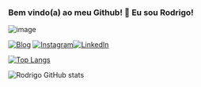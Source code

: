 ### Bem vindo(a) ao meu Github! 👋 Eu sou Rodrigo! 

![image](https://emojipedia-us.s3.amazonaws.com/source/skype/289/motorcycle_1f3cd-fe0f.png)


[![Blog](https://img.shields.io/website?label=rodrigosanchezortega.com&style=for-the-badge&url=https://rodrigo-sanchez-ortega-45df42.netlify.app/)](https://rodrigo-sanchez-ortega-45df42.netlify.app) [![Instagram](https://img.shields.io/badge/Instagram-E4405F?style=for-the-badge&logo=instagram&logoColor=white)](https://www.instagram.com/rodrigo_cyb35/)[![LinkedIn](https://img.shields.io/badge/LinkedIn-0077B5?style=for-the-badge&logo=linkedin&logoColor=white)](https://www.linkedin.com/in/rodrigo-sanchez-ortega-145b4820a/)

[![Top Langs](https://github-readme-stats.vercel.app/api/top-langs/?username=Cyberdrick&layout=compact)](https://github.com/anuraghazra/github-readme-stats)

![Rodrigo GitHub stats](https://github-readme-stats.vercel.app/api?username=Cyberdrick&show_icons=true&theme=synthwave)

